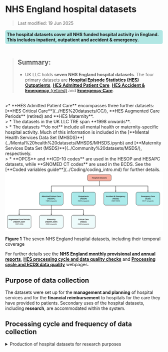 # NHS England hospital datasets
>Last modified: 19 Jun 2025
<div style="background-color: rgba(0, 178, 169, 0.3); padding: 5px; border-radius: 5px;"><strong>The hospital datasets cover all NHS funded hospital activity in England. This includes inpatient, outpatient and accident & emergency.</strong></div>  
<br>

>## Summary:
>* UK LLC holds **seven NHS England hospital datasets**. The four primary datasets are [**Hospital Episode Statistics (HES) Outpatients**](../HES%20datasets/OP/HESOP.ipynb), [**HES Admitted Patient Care**](../HES%20datasets/APC/HESAPC.ipynb), [**HES Accident & Emergency** (retired)](../HES%20datasets/AE/) and [**Emergency Care**](../HES%20datasets/ECDS/).  
<br>
>* **HES Admitted Patient Care** encompasses three further datasets: [**HES Critical Care**](../HES%20datasets/CC/), **HES Augmented Care Periods** (retired) and **HES Maternity**.  
<br>
> * The datasets in the UK LLC TRE span **1998 onwards**.  
<br>
> * The datasets **do not** include all mental health or maternity-specific hospital activity. Much of this information is included in the [**Mental Health Services Data Set (MHSDS)**](../Mental%20health%20datasets/MHSDS/MHSDS.ipynb) and [**Maternity Services Data Set (MSDS)**](../Community%20datasets/MSDS/), respectively.  
<br>    
> * **OPCS** and **ICD-10 codes** are used in the HESOP and HESAPC datasets, while **SNOMED CT codes** are used in the ECDS. See the [**Coded variables guide**](../Coding/coding_intro.md) for further details. 
<br>

<img src="../../../images/Hospital_datasets.jpg" width="600"/>

**Figure 1** The seven NHS England hospital datasets, including their temporal coverage  

For further details see the [**NHS England monthly provisional and annual reports**](https://digital.nhs.uk/data-and-information/data-tools-and-services/data-services/hospital-episode-statistics#hes-publications), [**HES processing cycle and data quality checks**](https://digital.nhs.uk/data-and-information/data-tools-and-services/data-services/hospital-episode-statistics/hes-processing-cycle-and-data-quality-checks) and [**Processing cycle and ECDS data quality**](https://digital.nhs.uk/data-and-information/data-collections-and-data-sets/data-sets/emergency-care-data-set-ecds/data-quality) webpages.

## Purpose of data collection
The datasets were set up for the **management and planning** of hospital services and for the **financial reimbursement** to hospitals for the care they have provided to patients. Secondary uses of the hospital datasets, including **research**, are accommodated within the system. 

## Processing cycle and frequency of data collection


<details>
  <summary>Production of hospital datasets for research purposes</summary>
Secondary uses of the hospital datasets, including research, are accommodated within the system as detailed below and summarised in Figure 2. 


<img src="../../../images/Hospital_processing_Figure2.jpg" width="600"/>

**Figure 2** The compilation of the hospital datasets via NHS England’s Secondary Uses Service (SUS)  

**Stage 1: Collection of the Commissioning Data Sets (CDS)**:
The NHS Standard Contract requires all providers of NHS hospital care in England to collect clinical and administrative information as part of the [**Commissioning Data Sets (CDS)**](https://digital.nhs.uk/services/data-services-for-commissioners/commissioning-datasets). These data are used by regional commissioners of healthcare for NHS patients – Integrated Care Boards (ICBs)  – for payment and monitoring purposes. 
    \
**Stage 2: Submission of the CDS to the Secondary Uses Service (SUS)**:
NHS secondary care providers electronically submit their CDS to the Secondary Uses Service (SUS), a national data warehouse located within NHS England. Data from the SUS are made available to the ICBs who use the data to pay hospitals for the care they delivered. These same data can also be processed and used for non-clinical purposes, such as research. Data for these purposes are stored in the SUS Secure Data Warehouse.
  \
**Stage 3: Extraction of hospital datasets from the SUS Secure Data Warehouse**:
On a monthly basis, NHS England takes a provisional extract from the SUS Secure Data Warehouse and carries out basic data checks and cleaning, adds geographical fields and attaches pseudonymised patient identifiers (Person_ID) to each episode of care. Each extract is cumulative and contains data submitted for the financial year so far, i.e. month 6 will contain data from April to September. At the end of each financial year, providers have the opportunity to revise and update their submissions for the year via the 'Annual Refresh'. The finalised hospital datasets are published and made available for research purposes and to NHS England statisticians around September each year. 



</details>
 
